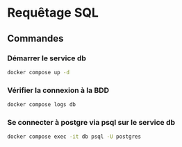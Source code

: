 # Requêtage SQL

## Commandes

### Démarrer le service db
```sh
docker compose up -d
```

### Vérifier la connexion à la BDD
```sh
docker compose logs db
```

### Se connecter à postgre via psql sur le service db
```sh
docker compose exec -it db psql -U postgres
```

